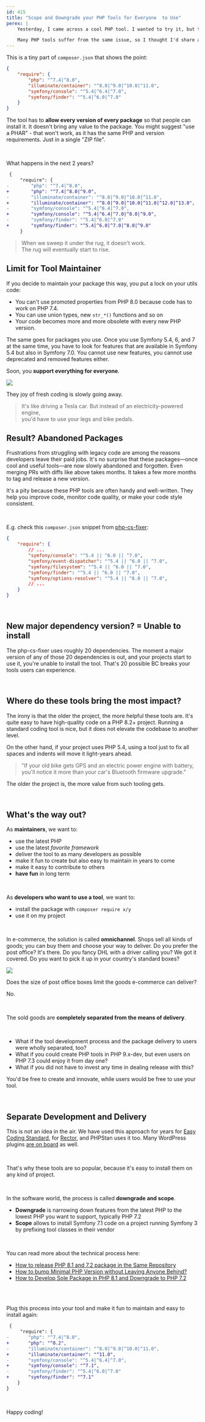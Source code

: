 ```yaml
---
id: 415
title: "Scope and Downgrade your PHP Tools for Everyone  to Use"
perex: |
    Yesterday, I came across a cool PHP tool. I wanted to try it, but the installation instructions were a bit tricky. The tool required a specific PHP version and a specific version of each dependency. It required Symfony 5.4+, but our project has Symfony 3.3. I was unable to use it.

    Many PHP tools suffer from the same issue, so I thought I'd share a way to do it better.
---
```


This is a tiny part of `composer.json` that shows the point:

```json
{
    "require": {
        "php": "^7.4|^8.0",
        "illuminate/container": "^8.0|^9.0|^10.0|^11.0",
        "symfony/console": "^5.4|^6.4|^7.0",
        "symfony/finder": "^5.4|^6.0|^7.0"
    }
}
```

The tool has to **allow every version of every package** so that people can install it. It doesn't bring any value to the package. You might suggest "use a PHAR" - that won't work, as it has the same PHP and version requirements. Just in a single "ZIP file".

<br>

What happens in the next 2 years?

```diff
 {
     "require": {
-        "php": "^7.4|^8.0",
+        "php": "^7.4|^8.0|^9.0",
-        "illuminate/container": "^8.0|^9.0|^10.0|^11.0",
+        "illuminate/container": "^8.0|^9.0|^10.0|^11.0|^12.0|^13.0",
-        "symfony/console": "^5.4|^6.4|^7.0",
+        "symfony/console": "^5.4|^6.4|^7.0|^8.0|^9.0",
-        "symfony/finder": "^5.4|^6.0|^7.0"
+        "symfony/finder": "^5.4|^6.0|^7.0|^8.0|^9.0"
     }
```

<blockquote class="blockquote text-center">
When we sweep it under the rug, it doesn't work.
<br>
The rug will eventually start to rise.
</blockquote>

## Limit for Tool Maintainer

If you decide to maintain your package this way, you put a lock on your utils code:

* You can't use promoted properties from PHP 8.0 because code has to work on PHP 7.4.
* You can use union types, new `str_*()` functions and so on
* Your code becomes more and more obsolete with every new PHP version.

The same goes for packages you use. Once you use Symfony 5.4, 6, and 7 at the same time, you have to look for features that are available in Symfony 5.4 but also in Symfony 7.0. You cannot use new features, you cannot use deprecated and removed features either.

Soon, you **support everything for everyone**.

<img src="/assets/images/posts/2024/interconnected.jpg" class="img-thumbnail" style="max-width: 30em">

They joy of fresh coding is slowly going away.

<blockquote class="blockquote text-center">
It's like driving a Tesla car. But instead of an electricity-powered engine,
<br>you'd have to use your legs and bike pedals.
</blockquote>

## Result? Abandoned Packages

Frustrations from struggling with legacy code are among the reasons developers leave their paid jobs. It's no surprise that these packages—once cool and useful tools—are now slowly abandoned and forgotten. Even merging PRs with diffs like above takes months. It takes a few more months to tag and release a new version.

It's a pity because these PHP tools are often handy and well-written. They help you improve code, monitor code quality, or make your code style consistent.

<br>

E.g. check this `composer.json` snippet from [php-cs-fixer](https://github.com/PHP-CS-Fixer/PHP-CS-Fixer/blob/930dc93a1b90eb991d13e2766a340aa6922d4a2c/composer.json#L22-L47):

```json
{
    "require": {
        // ...
        "symfony/console": "^5.4 || ^6.0 || ^7.0",
        "symfony/event-dispatcher": "^5.4 || ^6.0 || ^7.0",
        "symfony/filesystem": "^5.4 || ^6.0 || ^7.0",
        "symfony/finder": "^5.4 || ^6.0 || ^7.0",
        "symfony/options-resolver": "^5.4 || ^6.0 || ^7.0",
        // ...
    }
}
```

<br>

## New major dependency version? = Unable to install

The php-cs-fixer uses roughly 20 dependencies. The moment a major version of any of those 20 dependencies is out, and your projects start to use it, you're unable to install the tool. That's 20 possible BC breaks your tools users can experience.

<br>

## Where do these tools bring the most impact?

The irony is that the older the project, the more helpful these tools are. It's quite easy to have high-quality code on a PHP 8.2+ project. Running a standard coding tool is nice, but it does not elevate the codebase to another level.

On the other hand, if your project uses PHP 5.4, using a tool just to fix all spaces and indents will move it light-years ahead.

<blockquote class="blockquote text-center mt-5 mb-5">
"If your old bike gets GPS and an electric power engine with battery,<br>
you'll notice it more than your car's Bluetooth firmware upgrade."
</blockquote>

The older the project is, the more value from such tooling gets.

<br>

## What's the way out?

As **maintainers**, we want to:

* use the latest PHP
* use the latest *favorite framework*
* deliver the tool to as many developers as possible
* make it fun to create but also easy to maintain in years to come
* make it easy to contribute to others
* **have fun** in long term

<br>

As **developers who want to use a tool**, we want to:

* install the package with `composer require x/y`
* use it on my project

<br>

In e-commerce, the solution is called **omnichannel**. Shops sell all kinds of goods; you can buy them and choose your way to deliver. Do you prefer the post office? It's there. Do you fancy DHL with a driver calling you? We got it covered. Do you want to pick it up in your country's standard boxes?


<img src="/assets/images/posts/2024/delivery.jpg" class="img-thumbnail" style="max-width: 15em">

<br>

Does the size of post office boxes limit the goods e-commerce can deliver?

No.

<br>

The sold goods are **completely separated from the means of delivery**.

<br>

* What if the tool development process and the package delivery to users were wholly separated, too?
* What if you could create PHP tools in PHP 9.x-dev, but even users on PHP 7.3 could enjoy it from day one?
* What if you did not have to invest any time in dealing release with this?

You'd be free to create and innovate, while users would be free to use your tool.

<br>

## Separate Development and Delivery

This is not an idea in the air. We have used this approach for years for [Easy Coding Standard](https://github.com/easy-coding-standard/easy-coding-standard), for [Rector](http://github.com/rectorphp/rector-src), and PHPStan uses it too.
Many WordPress plugins [are on board](https://leoloso.com/) as well.

<br>

That's why these tools are so popular, because it's easy to install them on any kind of project.

<br>

In the software world, the process is called **downgrade and scope**.

* **Downgrade** is narrowing down features from the latest PHP to the lowest PHP you want to support, typically PHP 7.2
* **Scope** allows to install Symfony 7.1 code on a project running Symfony 3 by prefixing tool classes in their vendor

<br>

You can read more about the technical process here:

* [How to release PHP 8.1 and 7.2 package in the Same Repository](https://tomasvotruba.com/blog/how-to-release-php-81-and-72-package-in-the-same-repository/)
* [How to bump Minimal PHP Version without Leaving Anyone Behind?](https://getrector.com/blog/how-to-bump-minimal-version-without-leaving-anyone-behind)
* [How to Develop Sole Package in PHP 8.1 and Downgrade to PHP 7.2](https://tomasvotruba.com/blog/how-to-develop-sole-package-in-php81-and-downgrade-to-php72/)

<br>
<br>

Plug this process into your tool and make it fun to maintain and easy to install again:

```diff
 {
     "require": {
-       "php": "^7.4|^8.0",
+       "php": "^8.2",
-       "illuminate/container": "^8.0|^9.0|^10.0|^11.0",
+       "illuminate/container": "^11.0",
-       "symfony/console": "^5.4|^6.4|^7.0",
+       "symfony/console": "^7.1",
-       "symfony/finder": "^5.4|^6.0|^7.0"
+       "symfony/finder": "^7.1"
    }
}
```

<br>

Happy coding!
